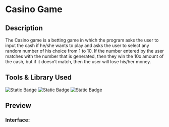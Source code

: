# Casino Game
## Description

The Casino game is a betting game in which the program asks the user to input the cash if he/she wants 
to play and asks the user to select any random number of his choice from 1 to 10. If the number entered 
by the user matches with the number that is generated, then they win the 10x amount of the cash, but if 
it doesn’t match, then the user will lose his/her money.

## Tools & Library Used
![Static Badge](https://img.shields.io/badge/C-00599C?style=for-the-badge&logo=c&logoColor=white)
![Static Badge](https://img.shields.io/badge/C%2B%2B-00599C?style=for-the-badge&logo=c%2B%2B&logoColor=white)
![Static Badge](https://img.shields.io/badge/Visual_Studio-5C2D91?style=for-the-badge&logo=visual%20studio&logoColor=white)

## Preview
### Interface: 
